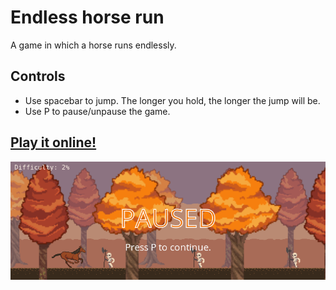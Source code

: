 # Endless horse run
A game in which a horse runs endlessly.

## Controls
* Use spacebar to jump. The longer you hold, the longer the jump will be.
* Use P to pause/unpause the game.

## [Play it online!][1]
[![screenshot](screenshot.png)][1]

[1]: https://hckr.github.io/endless-horse-run
